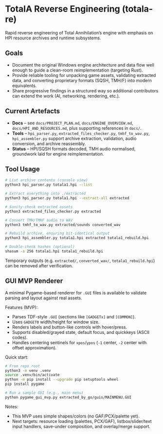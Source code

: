 # TotalA Reverse Engineering (totala-re)

Rapid reverse engineering of Total Annihilation’s engine with emphasis on HPI resource archives and runtime subsystems.

## Goals
- Document the original Windows engine architecture and data flow well enough to guide a clean-room reimplementation (targeting Rust).
- Provide reliable tooling for unpacking game assets, validating extracted data, and converting proprietary formats (SQSH, TMH/F) into modern equivalents.
- Share progressive findings in a structured way so additional contributors can extend the work (AI, networking, rendering, etc.).

## Current Artefacts
- **Docs** – see `docs/PROJECT_PLAN.md`, `docs/ENGINE_OVERVIEW.md`, `docs/HPI_AND_RESOURCES.md`, plus supporting references in `docs/`.
- **Tools** – `hpi_parser.py`, `extracted_files_checker.py`, `tmhf_to_wav.py`, `hpi_assembler.py` support archive extraction, validation, audio conversion, and archive reassembly.
- **Status** – HPI/SQSH formats decoded, TMH audio normalised, groundwork laid for engine reimplementation.

## Tool Usage
```bash
# List archive contents (console view)
python3 hpi_parser.py totala1.hpi --list

# Extract everything into ./extracted
python3 hpi_parser.py totala1.hpi --extract-all extracted

# Sanity-check extracted assets
python3 extracted_files_checker.py extracted

# Convert TMH/TMHF audio to WAV
python3 tmhf_to_wav.py extracted/sounds converted_wav

# Rebuild archive, ensuring bit-identical output
python3 hpi_assembler.py totala1.hpi extracted totala1_rebuild.hpi

# Double-check hashes (optional)
shasum -a 256 totala1.hpi totala1_rebuild.hpi
```

Temporary outputs (e.g. `extracted/`, `converted_wav/`, `totala1_rebuild.hpi`) can be removed after verification.

## GUI MVP Renderer

A minimal Pygame-based renderer for `.GUI` files is available to validate parsing and layout against real assets.

Features (MVP):
- Parses TDF-style `.GUI` (sections like `[GADGETx]` and `[COMMON]`).
- Uses `GADGET0` width/height for window size.
- Renders labels and button-like controls with hover/press.
- Supports disabled/grayed state, default focus, and quickkeys (ASCII codes).
- Handles centering sentinels for `xpos`/`ypos` (`-1` center, `-2` center with offset approximation).

Quick start:
```bash
# From repo root
python3 -m venv .venv
source .venv/bin/activate
python -m pip install --upgrade pip setuptools wheel
pip install pygame

# Run a sample GUI (e.g., main menu)
python pygame_gui_mvp.py extracted_by_go/guis/MAINMENU.GUI
```

Notes:
- This MVP uses simple shapes/colors (no GAF/PCX/palette yet).
- Next targets: resource loading (palettes, PCX/GAF), listbox/slider/text input handlers, save-under composition, and overlay/merge support.

